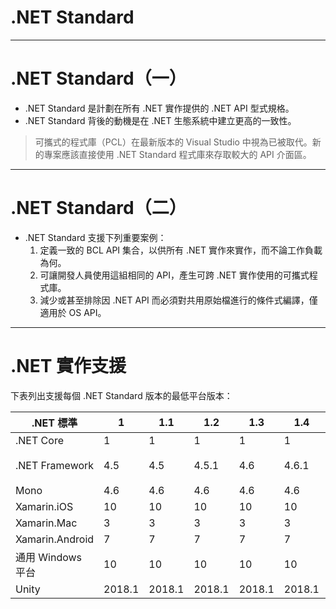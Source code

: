 # .NET Standard

-  -  -  -  -

# .NET Standard（一）
- .NET Standard 是計劃在所有 .NET 實作提供的 .NET API 型式規格。 
- .NET Standard 背後的動機是在 .NET 生態系統中建立更高的一致性。

> 可攜式的程式庫（PCL）在最新版本的 Visual Studio 中視為已被取代。新的專案應該直接使用 .NET Standard 程式庫來存取較大的 API 介面區。

-  -  -  -  -

# .NET Standard（二）
- .NET Standard 支援下列重要案例：
  1. 定義一致的 BCL API 集合，以供所有 .NET 實作來實作，而不論工作負載為何。
  2. 可讓開發人員使用這組相同的 API，產生可跨 .NET 實作使用的可攜式程式庫。
  3. 減少或甚至排除因 .NET API 而必須對共用原始檔進行的條件式編譯，僅適用於 OS API。

-  -  -  -  -

<!-- .slide: class="fortable" -->
# .NET 實作支援
下表列出支援每個 .NET Standard 版本的最低平台版本：
<escape>
<table>
<thead>
<tr>
<th>.NET 標準</th>
<th>1</th>
<th>1.1</th>
<th>1.2</th>
<th>1.3</th>
<th>1.4</th>
<th>1.5</th>
<th>1.6</th>
<th>2</th>
<th>2.1</th>
</tr>
</thead>
<tbody><tr>
<td>.NET Core</td>
<td>1</td>
<td>1</td>
<td>1</td>
<td>1</td>
<td>1</td>
<td>1</td>
<td>1</td>
<td>2</td>
<td>3</td>
</tr>
<tr>
<td>.NET Framework</td>
<td>4.5</td>
<td>4.5</td>
<td>4.5.1</td>
<td>4.6</td>
<td>4.6.1</td>
<td>4.6.1</td>
<td>4.6.1</td>
<td>4.6.1</td>
<td>不適用</td>
</tr>
<tr>
<td>Mono</td>
<td>4.6</td>
<td>4.6</td>
<td>4.6</td>
<td>4.6</td>
<td>4.6</td>
<td>4.6</td>
<td>4.6</td>
<td>5.4</td>
<td>6.4</td>
</tr>
<tr>
<td>Xamarin.iOS</td>
<td>10</td>
<td>10</td>
<td>10</td>
<td>10</td>
<td>10</td>
<td>10</td>
<td>10</td>
<td>10.14</td>
<td>12.16</td>
</tr>
<tr>
<td>Xamarin.Mac</td>
<td>3</td>
<td>3</td>
<td>3</td>
<td>3</td>
<td>3</td>
<td>3</td>
<td>3</td>
<td>3.8</td>
<td>5.16</td>
</tr>
<tr>
<td>Xamarin.Android</td>
<td>7</td>
<td>7</td>
<td>7</td>
<td>7</td>
<td>7</td>
<td>7</td>
<td>7</td>
<td>8</td>
<td>10</td>
</tr>
<tr>
<td>通用 Windows 平台</td>
<td>10</td>
<td>10</td>
<td>10</td>
<td>10</td>
<td>10</td>
<td>10.0.16299</td>
<td>10.0.16299</td>
<td>10.0.16299</td>
<td>TBD</td>
</tr>
<tr>
<td>Unity</td>
<td>2018.1</td>
<td>2018.1</td>
<td>2018.1</td>
<td>2018.1</td>
<td>2018.1</td>
<td>2018.1</td>
<td>2018.1</td>
<td>2018.1</td>
<td>TBD</td>
</tr>
</tbody></table>
</escape>